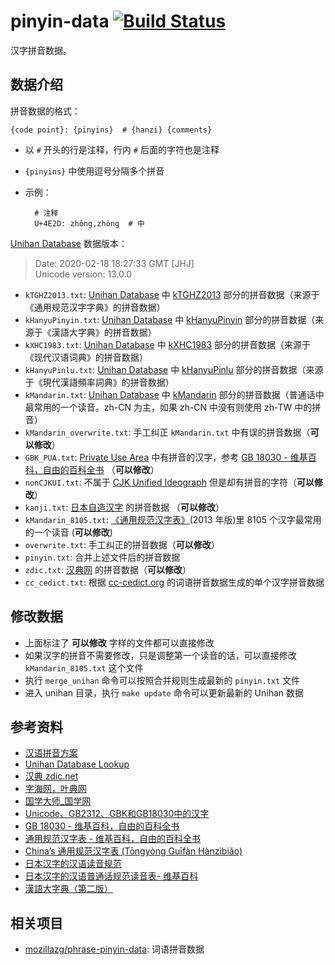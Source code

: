 # pinyin-data [![Build Status](https://travis-ci.org/mozillazg/pinyin-data.svg?branch=master)](https://travis-ci.org/mozillazg/pinyin-data)

汉字拼音数据。


## 数据介绍

拼音数据的格式：

    {code point}: {pinyins}  # {hanzi} {comments}

* 以 `#` 开头的行是注释，行内 `#` 后面的字符也是注释
* `{pinyins}` 中使用逗号分隔多个拼音
* 示例：

        # 注释
        U+4E2D: zhōng,zhòng  # 中


[Unihan Database][unihan] 数据版本：

> Date: 2020-02-18 18:27:33 GMT [JHJ]     
> Unicode version: 13.0.0

* `kTGHZ2013.txt`: [Unihan Database][unihan] 中 [kTGHZ2013](http://www.unicode.org/reports/tr38/#kTGHZ2013) 部分的拼音数据（来源于《通用规范汉字字典》的拼音数据）
* `kHanyuPinyin.txt`: [Unihan Database][unihan] 中 [kHanyuPinyin](http://www.unicode.org/reports/tr38/#kHanyuPinyin) 部分的拼音数据（来源于《漢語大字典》的拼音数据）
* `kXHC1983.txt`: [Unihan Database][unihan] 中 [kXHC1983](http://www.unicode.org/reports/tr38/#kXHC1983) 部分的拼音数据（来源于《现代汉语词典》的拼音数据）
* `kHanyuPinlu.txt`: [Unihan Database][unihan] 中 [kHanyuPinlu](http://www.unicode.org/reports/tr38/#kHanyuPinlu) 部分的拼音数据（来源于《現代漢語頻率詞典》的拼音数据）
* `kMandarin.txt`: [Unihan Database][unihan] 中 [kMandarin](http://www.unicode.org/reports/tr38/#kMandarin) 部分的拼音数据（普通话中最常用的一个读音。zh-CN 为主，如果 zh-CN 中没有则使用 zh-TW 中的拼音）
* `kMandarin_overwrite.txt`: 手工纠正 `kMandarin.txt` 中有误的拼音数据（**可以修改**）
* `GBK_PUA.txt`: [Private Use Area](https://en.wikipedia.org/wiki/Private_Use_Areas) 中有拼音的汉字，参考 [GB 18030 - 维基百科，自由的百科全书](https://zh.wikipedia.org/wiki/GB_18030#PUA) （**可以修改**）
* `nonCJKUI.txt`: 不属于 [CJK Unified Ideograph](https://en.wikipedia.org/wiki/CJK_Unified_Ideographs) 但是却有拼音的字符（**可以修改**）
* `kanji.txt`: [日本自造汉字](https://zh.wikipedia.org/wiki/%E6%97%A5%E6%9C%AC%E6%B1%89%E5%AD%97#7_%E6%97%A5%E6%9C%AC%E6%B1%89%E5%AD%97%E7%9A%84%E6%B1%89%E8%AF%AD%E6%99%AE%E9%80%9A%E8%AF%9D%E8%A7%84%E8%8C%83%E8%AF%BB%E9%9F%B3%E8%A1%A8) 的拼音数据 （**可以修改**）
* `kMandarin_8105.txt`: [《通用规范汉字表》](https://zh.wikipedia.org/wiki/通用规范汉字表)(2013 年版)里 8105 个汉字最常用的一个读音 (**可以修改**)
* `overwrite.txt`: 手工纠正的拼音数据（**可以修改**）
* `pinyin.txt`: 合并上述文件后的拼音数据
* `zdic.txt`: [汉典网](http://zdic.net) 的拼音数据（**可以修改**）
* `cc_cedict.txt`: 根据 [cc-cedict.org](https://cc-cedict.org/) 的词语拼音数据生成的单个汉字拼音数据


## 修改数据

* 上面标注了 **可以修改** 字样的文件都可以直接修改
* 如果汉字的拼音不需要修改，只是调整第一个读音的话，可以直接修改 `kMandarin_8105.txt` 这个文件
* 执行 `merge_unihan` 命令可以按照合并规则生成最新的 `pinyin.txt` 文件
* 进入 unihan 目录，执行 `make update` 命令可以更新最新的 Unihan 数据


## 参考资料

* [汉语拼音方案](http://www.moe.edu.cn/s78/A19/yxs_left/moe_810/s230/195802/t19580201_186000.html)
* [Unihan Database Lookup](http://www.unicode.org/charts/unihan.html)
* [汉典 zdic.net](http://www.zdic.net/)
* [字海网，叶典网](http://zisea.com/)
* [国学大师_国学网](http://www.guoxuedashi.com/)
* [Unicode、GB2312、GBK和GB18030中的汉字](http://www.fmddlmyy.cn/text24.html)
* [GB 18030 - 维基百科，自由的百科全书](https://zh.wikipedia.org/wiki/GB_18030#PUA)
* [通用规范汉字表 - 维基百科，自由的百科全书](https://zh.wikipedia.org/wiki/%E9%80%9A%E7%94%A8%E8%A7%84%E8%8C%83%E6%B1%89%E5%AD%97%E8%A1%A8)
* [China’s 通用规范汉字表 (Tōngyòng Guīfàn Hànzìbiǎo)](https://blogs.adobe.com/CCJKType/2014/03/china-8105.html)
* [日本汉字的汉语读音规范](http://www.moe.gov.cn/s78/A19/yxs_left/moe_810/s230/201001/t20100115_75698.html)
* [日本汉字的汉语普通话规范读音表- 维基百科](https://zh.wikipedia.org/wiki/%E6%97%A5%E6%9C%AC%E6%B1%89%E5%AD%97#7_%E6%97%A5%E6%9C%AC%E6%B1%89%E5%AD%97%E7%9A%84%E6%B1%89%E8%AF%AD%E6%99%AE%E9%80%9A%E8%AF%9D%E8%A7%84%E8%8C%83%E8%AF%BB%E9%9F%B3%E8%A1%A8)
* [漢語大字典（第二版）](http://www.ivantsoi.com/hydzd/index.html)

[unihan]: http://www.unicode.org/charts/unihan.html


## 相关项目

* [mozillazg/phrase-pinyin-data](https://github.com/mozillazg/phrase-pinyin-data): 词语拼音数据

